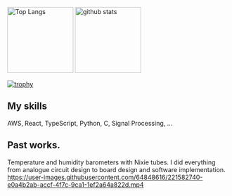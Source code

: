 <p align="left"> 
  <img alt="Top Langs" height="150px" src="https://github-readme-stats.vercel.app/api/top-langs/?username=badmintoncryer&layout=compact&show_icons=true&theme=onedark" />
  <img alt="github stats" height="150px" src="https://github-readme-stats.vercel.app/api?username=badmintoncryer&theme=onedark&show_icons=ture" />
</p>

[![trophy](https://github-profile-trophy.vercel.app/?username=badmintoncryer&theme=onedark&column=7)](https://github.com/ryo-ma/github-profile-trophy)


## My skills
AWS, React, TypeScript, Python, C, Signal Processing, ...


## Past works.
Temperature and humidity barometers with Nixie tubes.
I did everything from analogue circuit design to board design and software implementation.
https://user-images.githubusercontent.com/64848616/221582740-e0a4b2ab-accf-4f7c-9ca1-1ef2a64a822d.mp4


<!---
badmintoncryer/badmintoncryer is a ✨ special ✨ repository because its `README.md` (this file) appears on your GitHub profile.
You can click the Preview link to take a look at your changes.
--->
